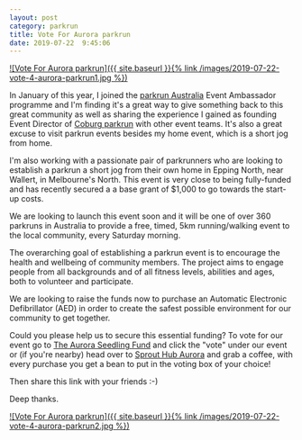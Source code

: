 ```yaml
---
layout: post
category: parkrun
title: Vote For Aurora parkrun
date: 2019-07-22  9:45:06
---
```


[![Vote For Aurora parkrun]({{ site.baseurl }}{% link /images/2019-07-22-vote-4-aurora-parkrun1.jpg %})](/bit.ly/vote4ap)

In January of this year, I joined the [parkrun Australia](https://www.parkrun.com.au/)
Event Ambassador programme and I'm finding it's a great way to give something
back to this great community as well as sharing the experience I gained as
founding Event Director of
[Coburg parkrun](https://blog.parkrun.com/au/2019/07/16/parkrun-profile-coburg/)
with other event teams. It's also a great excuse to visit parkrun events besides
my home event, which is a short jog from home.

I'm also working with a passionate pair of parkrunners who are looking to
establish a parkrun a short jog from their own home in Epping North, near
Wallert, in Melbourne's North. This event is very close to being fully-funded
and has recently secured a a base grant of $1,000 to go towards the start-up
costs.

We are looking to launch this event soon and it will be one of over 360 parkruns
in Australia to provide a free, timed, 5km running/walking event to the local
community, every Saturday morning.

The overarching goal of establishing a parkrun event is to encourage the health
and wellbeing of community members. The project aims to engage people from all
backgrounds and of all fitness levels, abilities and ages, both to volunteer and
participate.

We are looking to raise the funds now to purchase an Automatic Electronic
Defibrillator (AED) in order to create the safest possible environment for our
community to get together.

Could you please help us to secure this essential funding? To vote for our event
go to [The Aurora Seedling Fund](/bit.ly/vote4ap) and click the "vote"
under our event or (if you're nearby) head over to [Sprout Hub
Aurora](https://aurora.sprouthub.com.au/) and grab a coffee, with every purchase
you get a bean to put in the voting box of your choice!

Then share this link with your friends :-)

Deep thanks.

[![Vote For Aurora parkrun]({{ site.baseurl }}{% link /images/2019-07-22-vote-4-aurora-parkrun2.jpg %})](/bit.ly/vote4ap)
